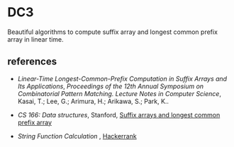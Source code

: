 # DC3
Beautiful algorithms to compute suffix array and longest common prefix array in linear time.

## references

- *Linear-Time Longest-Common-Prefix Computation in Suffix Arrays and Its Applications*, *Proceedings of the 12th Annual Symposium on Combinatorial Pattern Matching. Lecture Notes in Computer Science*, Kasai, T.; Lee, G.; Arimura, H.; Arikawa, S.; Park, K..

- *CS 166: Data structures*, Stanford, [Suffix arrays and longest common prefix array](https://web.stanford.edu/class/archive/cs/cs166/cs166.1146/lectures/11/Small11.pdf)

- *String Function Calculation* , [Hackerrank](https://www.hackerrank.com/challenges/string-function-calculation/problem)
